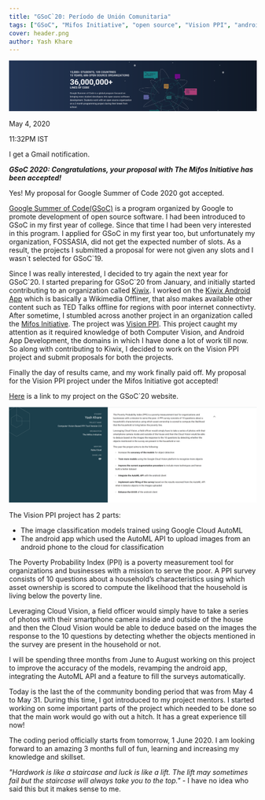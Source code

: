 ```yaml
---
title: "GSoC`20: Período de Unión Comunitaria"
tags: ["GSoC", "Mifos Initiative", "open source", "Vision PPI", "android", "computer vision"]
cover: header.png
author: Yash Khare
---
```


<center>

<img src="featured.png" width="720" />

</center>

May 4, 2020

11:32PM IST

I get a Gmail notification.

***GSoC 2020: Congratulations, your proposal with The Mifos Initiative has been accepted!***

Yes! My proposal for Google Summer of Code 2020 got accepted. 

[Google Summer of Code(GSoC)](https://summerofcode.withgoogle.com/) is a program organized by Google to promote development of open source software. I had been introduced to GSoC in my first year of college. Since that time I had been very interested in this program. I applied for GSoC in my first year too, but unfortunately my organization, FOSSASIA, did not get the expected number of slots. As a result, the projects I submitted a proposal for were not given any slots and I wasn\`t selected for GSoC\`19. 

Since I was really interested, I decided to try again the next year for GSoC\`20. I started preparing for GSoC\`20 from January, and initially started contributing to an organization called [Kiwix](https://www.kiwix.org/en/). I worked on the [Kiwix Android App](https://github.com/kiwix/kiwix-android) which is basically a Wikimedia Offliner, that also makes available other content such as TED Talks offline for regions with poor internet connectivty. After sometime, I stumbled across another project in an organization called the [Mifos Initiative](https://mifos.org/). The project was [Vision PPI](https://github.com/openMF/ppi-vision). This project caught my attention as it required knowledge of both Computer Vision, and Android App Development, the domains in which I have done a lot of work till now. So along with contributing to Kiwix, I decided to work on the Vision PPI project and submit proposals for both the projects. 

Finally the day of results came, and my work finally paid off. My proposal for the Vision PPI project under the Mifos Initiative got accepted!

[Here](https://summerofcode.withgoogle.com/projects/#4868824286887936) is a link to my project on the GSoC`20 website.

![Project](./project.png)

The Vision PPI project has 2 parts: 

- The image classification models trained using Google Cloud AutoML
- The android app which used the AutoML API to upload images from an android phone to the cloud for classification

The Poverty Probability Index (PPI) is a poverty measurement tool for organizations and businesses with a mission to serve the poor.
A PPI survey consists of 10 questions about a household’s characteristics using which asset ownership is scored to compute the likelihood that the household is living below the poverty line.

Leveraging Cloud Vision, a field officer would simply have to take a series of photos with their smartphone camera inside and outside of the house
and then the Cloud Vision would be able to deduce based on the images the response to the 10 questions by detecting whether the objects mentioned in
the survey are present in the household or not.

I will be spending three months from June to August working on this project to improve the accuracy of the models, revamping the android app,
integrating the AutoML API and a feature to fill the surveys automatically. 

Today is the last the of the community bonding period that was from May 4 to May 31. During this time, I got introduced to my project mentors. I started working on
some important parts of the project which needed to be done so that the main work would go with out a hitch. It has a great experience till now!

The coding period officially starts from tomorrow, 1 June 2020.
I am looking forward to an amazing 3 months full of fun, learning and increasing my knowledge and skillset. 

*"Hardwork is like a staircase and luck is like a lift. The lift may sometimes fail but the staircase will always take you to the top."* - I have no idea who said this but it makes sense to me.
